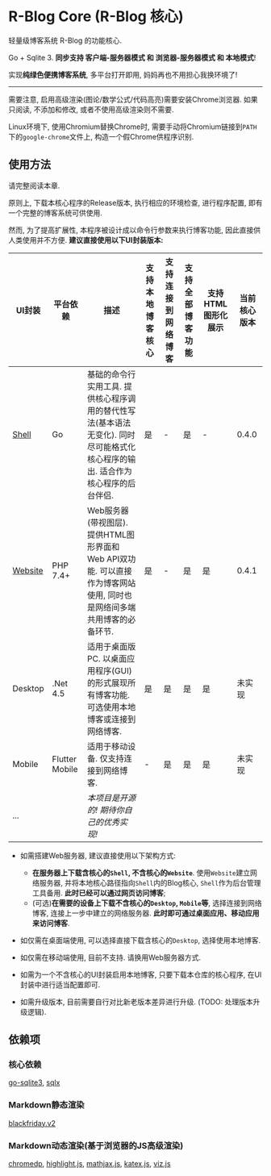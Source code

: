 # R-Blog Core  (R-Blog 核心)

轻量级博客系统 R-Blog 的功能核心.

Go + Sqlite 3. **同步支持 客户端-服务器模式 和 浏览器-服务器模式 和 本地模式**! 

实现**纯绿色便携博客系统**, 多平台打开即用, 妈妈再也不用担心我换环境了!

-----

需要注意, 启用高级渲染(图论/数学公式/代码高亮)需要安装Chrome浏览器. 如果只阅读, 不添加和修改, 或者不使用高级渲染则不需要.

Linux环境下, 使用Chromium替换Chrome时, 需要手动将Chromium链接到`PATH`下的`google-chrome`文件上, 构造一个假Chrome供程序识别.

## 使用方法

请完整阅读本章.

原则上, 下载本核心程序的Release版本, 执行相应的环境检查, 进行程序配置, 即有一个完整的博客系统可供使用.

然而, 为了提高扩展性, 本程序被设计成以命令行参数来执行博客功能, 因此直接供人类使用并不方便. **建议直接使用以下UI封装版本:**

| UI封装                                              | 平台依赖       | 描述                                                         | 支持本地博客核心 | 支持连接到网络博客 | 支持全部博客功能 | 支持HTML图形化展示 | 当前核心版本 |
| --------------------------------------------------- | -------------- | ------------------------------------------------------------ | ---------------- | ------------------ | ---------------- | ------------------ | ------------ |
| [Shell](https://github.com/RickoNoNo3/R-Blog-shell) | Go             | 基础的命令行实用工具. 提供核心程序调用的替代性写法(基本语法无变化). 同时尽可能格式化核心程序的输出. 适合作为核心程序的后台伴侣. | 是               | -                  | 是               | -                  | 0.4.0        |
| [Website](https://github.com/RickoNoNo3/R-Blog-web) | PHP 7.4+       | Web服务器(带视图层). 提供HTML图形界面和Web API双功能. 可以直接作为博客网站使用, 同时也是网络间多端共用博客的必备环节. | 是               | -                  | 是               | 是                 | 0.4.1        |
| Desktop                                             | .Net 4.5       | 适用于桌面版PC. 以桌面应用程序(GUI)的形式展现所有博客功能. 可选使用本地博客或连接到网络博客. | 是               | 是                 | 是               | 是                 | 未实现       |
| Mobile                                              | Flutter Mobile | 适用于移动设备. 仅支持连接到网络博客.                        | -                | 是                 | 是               | 是                 | 未实现       |
| ...                                                 |                | *本项目是开源的! 期待你自己的优秀实现!*                      |                  |                    |                  |                    |              |

- 如需搭建Web服务器, 建议直接使用以下架构方式:
	- **在服务器上下载含核心的`Shell`, 不含核心的`Website`**. 使用`Website`建立网络服务器, 并将本地核心路径指向`Shell`内的Blog核心, `Shell`作为后台管理工具备用. **此时已经可以通过网页访问博客**;
	- (可选)**在需要的设备上下载不含核心的`Desktop`, `Mobile`等**, 选择连接到网络博客, 连接上一步中建立的网络服务器. **此时即可通过桌面应用、移动应用来访问博客**.

- 如仅需在桌面端使用, 可以选择直接下载含核心的`Desktop`, 选择使用本地博客.
- 如仅需在移动端使用, 目前不支持. 请换用Web服务器方式.
- 如需为一个不含核心的UI封装启用本地博客, 只要下载本仓库的核心程序, 在UI封装中进行适当配置即可.
- 如需升级版本, 目前需要自行对比新老版本差异进行升级. (TODO: 处理版本升级逻辑).

## 依赖项

### 核心依赖

[go-sqlite3](https://github.com/mattn/go-sqlite3), [sqlx](https://github.com/jmoiron/sqlx)

### Markdown静态渲染

[blackfriday.v2](https://github.com/russross/blackfriday)

### Markdown动态渲染(基于浏览器的JS高级渲染)

[chromedp](https://github.com/chromedp/chromedp), [highlight.js](https://github.com/highlightjs/highlight.js), [mathjax.js](https://github.com/mathjax/MathJax), [katex.js](https://github.com/KaTeX/KaTeX), [viz.js](https://github.com/mdaines/viz.js)